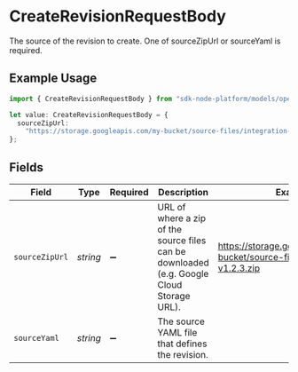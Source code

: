 # CreateRevisionRequestBody

The source of the revision to create. One of sourceZipUrl or sourceYaml is required.

## Example Usage

```typescript
import { CreateRevisionRequestBody } from "sdk-node-platform/models/operations";

let value: CreateRevisionRequestBody = {
  sourceZipUrl:
    "https://storage.googleapis.com/my-bucket/source-files/integration-v1.2.3.zip",
};
```

## Fields

| Field                                                                                     | Type                                                                                      | Required                                                                                  | Description                                                                               | Example                                                                                   |
| ----------------------------------------------------------------------------------------- | ----------------------------------------------------------------------------------------- | ----------------------------------------------------------------------------------------- | ----------------------------------------------------------------------------------------- | ----------------------------------------------------------------------------------------- |
| `sourceZipUrl`                                                                            | *string*                                                                                  | :heavy_minus_sign:                                                                        | URL of where a zip of the source files can be downloaded (e.g. Google Cloud Storage URL). | https://storage.googleapis.com/my-bucket/source-files/integration-v1.2.3.zip              |
| `sourceYaml`                                                                              | *string*                                                                                  | :heavy_minus_sign:                                                                        | The source YAML file that defines the revision.                                           |                                                                                           |